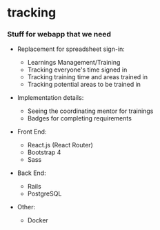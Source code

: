 # tracking

### Stuff for webapp that we need
 - Replacement for spreadsheet sign-in:
   - Learnings Management/Training
   - Tracking everyone's time signed in
   - Tracking training time and areas trained in
   - Tracking potential areas to be trained in

 - Implementation details:
   - Seeing the coordinating mentor for trainings
   - Badges for completing requirements

 - Front End:
   - React.js (React Router)
   - Bootstrap 4
   - Sass

 - Back End:
   - Rails
   - PostgreSQL

 - Other:
   - Docker
